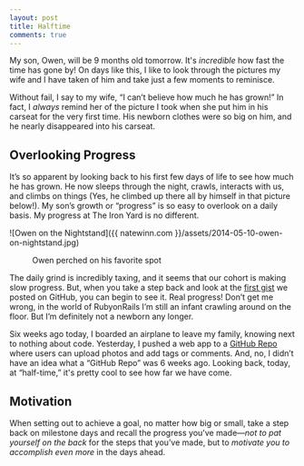 ```yaml
---
layout: post
title: Halftime
comments: true
---
```


My son, Owen, will be 9 months old tomorrow. It's *incredible* how fast the time has gone by! On days like this, I like to look through the pictures my wife and I have taken of him and take just a few moments to reminisce.

Without fail, I say to my wife, “I can’t believe how much he has grown!” In fact, I *always* remind her of the picture I took when she put him in his carseat for the very first time. His newborn clothes were so big on him, and he nearly disappeared into his carseat.

## Overlooking Progress
It’s so apparent by looking back to his first few days of life to see how much he has grown. He now sleeps through the night, crawls, interacts with us, and climbs on things (Yes, he climbed up there all by himself in that picture below!). My son’s growth or “progress” is so easy to overlook on a daily basis. My progress at The Iron Yard is no different.

<img>![Owen on the Nightstand]({{ natewinn.com }}/assets/2014-05-10-owen-on-nightstand.jpg)</img>
<figure><figcaption>Owen perched on his favorite spot</figcaption></figure>

The daily grind is incredibly taxing, and it seems that our cohort is making slow progress. But, when you take a step back and look at the [first gist](https://gist.github.com/natewinn/9912926) we posted on GitHub, you can begin to see it. Real progress! Don’t get me wrong, in the world of RubyonRails I’m still an infant crawling around on the floor. But I’m definitely not a newborn any longer.

Six weeks ago today, I boarded an airplane to leave my family, knowing next to nothing about code. Yesterday, I pushed a web app to a [GitHub Repo](https://github.com/natewinn/remember) where users can upload photos and add tags or comments. And, no, I didn’t have an idea what a “GitHub Repo” was 6 weeks ago. Looking back, today, at “half-time,” it's pretty cool to see how far we have come.

## Motivation
When setting out to achieve a goal, no matter how big or small, take a step back on milestone days and recall the progress you've made—*not to pat yourself on the back* for the steps that you’ve made, but to *motivate you to accomplish even more* in the days ahead.